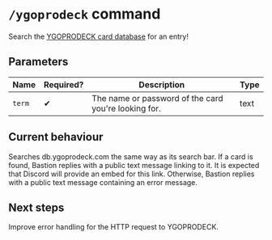 # `/ygoprodeck` command

Search the [YGOPRODECK card database](https://db.ygoprodeck.com/) for an entry!

## Parameters

Name | Required? | Description | Type
--- | --- | --- | ---
`term` | ✔ | The name or password of the card you're looking for. | text

## Current behaviour

Searches db.ygoprodeck.com the same way as its search bar. If a card is found, Bastion replies with a public text message linking to it. It is expected that Discord will provide an embed for this link. Otherwise, Bastion replies with a public text message containing an error message.

## Next steps

Improve error handling for the HTTP request to YGOPRODECK.
